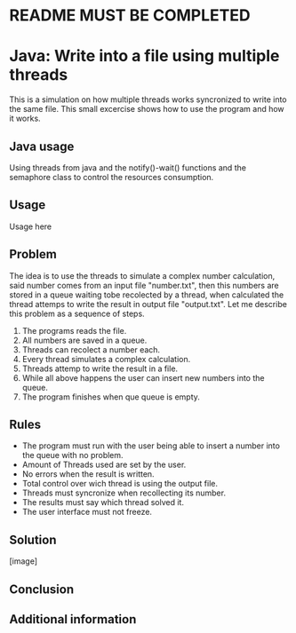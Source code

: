 # README MUST BE COMPLETED
# Java: Write into a file using multiple threads
This is a simulation on how multiple threads works syncronized to write into the same file. This small excercise shows how to use the program and how it works.

## Java usage
Using threads from java and the notify()-wait() functions and the semaphore class to control the resources consumption. 

## Usage
Usage here

## Problem
The idea is to use the threads to simulate a complex number calculation, said number comes from an input file "number.txt", then this numbers are stored in a queue waiting tobe recolected by a thread, when calculated the thread attemps to write the result in output file "output.txt". Let me describe this problem as a sequence of steps.
1. The programs reads the file.
2. All numbers are saved in a queue.
3. Threads can recolect a number each.
4. Every thread simulates a complex calculation.
5. Threads attemp to write the result in a file.
6. While all above happens the user can insert new numbers into the queue.
7. The program finishes when que queue is empty.

## Rules
 * The program must run with the user being able to insert a number into the queue with no problem. 
 * Amount of Threads used are set by the user.
 * No errors when the result is written.
 * Total control over wich thread is using the output file.
 * Threads must syncronize when recollecting its number.
 * The results must say which thread solved it.
 * The user interface must not freeze.

## Solution
[image]

## Conclusion

## Additional information
